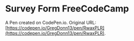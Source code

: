# Survey Form FreeCodeCamp

A Pen created on CodePen.io. Original URL: [https://codepen.io/GregDonn13/pen/RwaxPLR](https://codepen.io/GregDonn13/pen/RwaxPLR).


